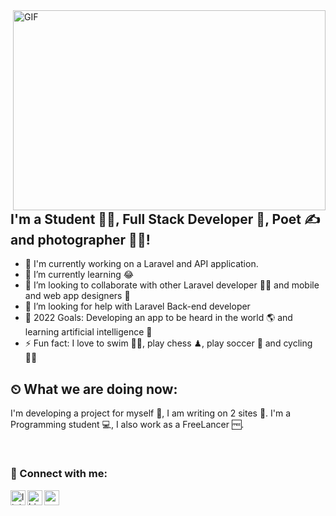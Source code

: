 <img align="right" alt="GIF" src="https://github.com/Kadirbugrakkus/Kadirbugrakkus/code.gif?raw=true" width="500" height="320" />

## I'm a Student 👨‍🎓, Full Stack Developer 🚀, Poet ✍ and photographer 👨‍🎓!
- 🔭 I'm currently working on a Laravel and API application.
- 🌱 I’m currently learning 😂
- 👯 I’m looking to collaborate with other Laravel developer 👩‍💻 and mobile and web app designers 🎨
- 🤔 I’m looking for help with Laravel Back-end developer
- 🥅 2022 Goals: Developing an app to be heard in the world 🌎 and learning artificial intelligence 🤖
- ⚡ Fun fact: I love to swim 🏊‍♀️, play chess ♟, play soccer 🏀 and cycling 🚴‍♀️
## ⏲ What we are doing now:
I'm developing a project for myself 🚀, I am writing on 2 sites 📃.
I'm a Programming student 💻,
I also work as a FreeLancer 🆓.

<br />

### 📩 Connect with me:

[<img align="left" alt="linkedin | LinkedIn" width="24px" src="https://raw.githubusercontent.com/peterthehan/peterthehan/master/assets/linkedin.svg" />][linkedin]
[<img align="left" alt="bionluk | Bionluk" width="24px" src="https://i0.wp.com/www.moramfi.com/wp-content/uploads/2020/06/unnamed-min-1.png?resize=344%2C344&ssl=1" />][bionluk]
[<img align="left" height="24" width="24" src="https://cdn.jsdelivr.net/npm/simple-icons@v4/icons/instagram.svg" />][instagram]

<br />
<br />
<br />
<br />

[instagram]: https://www.instagram.com/kadirbugrakkus/
[bionluk]: https://bionluk.com/kadirbugra
[linkedin]: https://www.linkedin.com/in/kadir-bu%C4%9Fra-akku%C5%9F-2316601a2/
